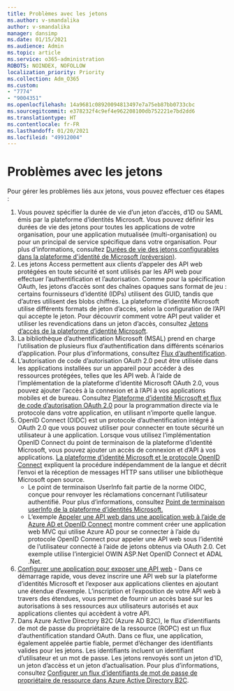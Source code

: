 ```yaml
---
title: Problèmes avec les jetons
ms.author: v-smandalika
author: v-smandalika
manager: dansimp
ms.date: 01/15/2021
ms.audience: Admin
ms.topic: article
ms.service: o365-administration
ROBOTS: NOINDEX, NOFOLLOW
localization_priority: Priority
ms.collection: Adm_O365
ms.custom:
- "7774"
- "9004351"
ms.openlocfilehash: 14a9681c08920094813497e7a75eb87bb0733cbc
ms.sourcegitcommit: e378232f4c9ef4e962208100db752221e7bd2dd6
ms.translationtype: HT
ms.contentlocale: fr-FR
ms.lasthandoff: 01/20/2021
ms.locfileid: "49912004"
---
```

# <a name="issues-with-tokens"></a>Problèmes avec les jetons

Pour gérer les problèmes liés aux jetons, vous pouvez effectuer ces étapes :

1. Vous pouvez spécifier la durée de vie d’un jeton d’accès, d’ID ou SAML émis par la plateforme d’identités Microsoft. Vous pouvez définir les durées de vie des jetons pour toutes les applications de votre organisation, pour une application mutualisée (multi-organisation) ou pour un principal de service spécifique dans votre organisation. Pour plus d'informations, consultez [Durées de vie des jetons configurables dans la plateforme d'identité de Microsoft (préversion)](https://docs.microsoft.com/azure/active-directory/develop/active-directory-configurable-token-lifetimes).
2. Les jetons Access permettent aux clients d’appeler des API web protégées en toute sécurité et sont utilisés par les API web pour effectuer l’authentification et l’autorisation. Comme pour la spécification OAuth, les jetons d’accès sont des chaînes opaques sans format de jeu : certains fournisseurs d’identité (IDPs) utilisent des GUID, tandis que d’autres utilisent des blobs chiffrés. La plateforme d’identité Microsoft utilise différents formats de jeton d’accès, selon la configuration de l’API qui accepte le jeton. Pour découvrir comment votre API peut valider et utiliser les revendications dans un jeton d’accès, consultez [Jetons d’accès de la plateforme d’identité Microsoft](https://docs.microsoft.com/azure/active-directory/develop/userinfo#calling-the-userinfo-endpoint).
3. La bibliothèque d’authentification Microsoft (MSAL) prend en charge l’utilisation de plusieurs flux d’authentification dans différents scénarios d’application. Pour plus d’informations, consultez [Flux d’authentification](https://docs.microsoft.com/azure/active-directory/develop/msal-authentication-flows#how-each-flow-emits-tokens-and-codes).
4. L’autorisation de code d’autorisation OAuth 2.0 peut être utilisée dans les applications installées sur un appareil pour accéder à des ressources protégées, telles que les API web. À l’aide de l’implémentation de la plateforme d’identité Microsoft OAuth 2.0, vous pouvez ajouter l’accès à la connexion et à l’API à vos applications mobiles et de bureau. Consultez [Plateforme d’identité Microsoft et flux de code d’autorisation OAuth 2.0](https://docs.microsoft.com/azure/active-directory/develop/v2-oauth2-auth-code-flow#refresh-the-access-token) pour la programmation directe via le protocole dans votre application, en utilisant n’importe quelle langue.
5. OpenID Connect (OIDC) est un protocole d’authentification intégré à OAuth 2.0 que vous pouvez utiliser pour connecter en toute sécurité un utilisateur à une application. Lorsque vous utilisez l’implémentation OpenID Connect du point de terminaison de la plateforme d’identité Microsoft, vous pouvez ajouter un accès de connexion et d’API à vos applications. [La plateforme d’identité Microsoft et le protocole OpenID Connect](https://docs.microsoft.com/azure/active-directory/develop/v2-protocols-oidc#send-the-sign-in-request) expliquent la procédure indépendamment de la langue et décrit l’envoi et la réception de messages HTTP sans utiliser une bibliothèque Microsoft open source.
    - Le point de terminaison UserInfo fait partie de la norme OIDC, conçue pour renvoyer les réclamations concernant l’utilisateur authentifié. Pour plus d’informations, consultez [Point de terminaison userInfo de la plateforme d’identités Microsoft.](https://docs.microsoft.com/azure/active-directory/develop/userinfo#consider-use-an-id-token-instead)
    - L’exemple [Appeler une API web dans une application web à l’aide de Azure AD et OpenID Connect](https://docs.microsoft.com/samples/azure-samples/active-directory-dotnet-webapp-webapi-openidconnect/active-directory-dotnet-webapp-webapi-openidconnect/) montre comment créer une application web MVC qui utilise Azure AD pour se connecter à l’aide du protocole OpenID Connect pour appeler une API web sous l’identité de l’utilisateur connecté à l’aide de jetons obtenus via OAuth 2.0. Cet exemple utilise l’intergiciel OWIN ASP.Net OpenID Connect et ADAL .Net.
6. [Configurer une application pour exposer une API web](https://docs.microsoft.com/azure/active-directory/develop/quickstart-configure-app-expose-web-apis) - Dans ce démarrage rapide, vous devez inscrire une API web sur la plateforme d’identités Microsoft et l’exposer aux applications clientes en ajoutant une étendue d’exemple. L’inscription et l’exposition de votre API web à travers des étendues, vous permet de fournir un accès basé sur les autorisations à ses ressources aux utilisateurs autorisés et aux applications clientes qui accèdent à votre API.
7. Dans Azure Active Directory B2C (Azure AD B2C), le flux d’identifiants de mot de passe du propriétaire de la ressource (ROPC) est un flux d’authentification standard OAuth. Dans ce flux, une application, également appelée partie fiable, permet d’échanger des identifiants valides pour les jetons. Les identifiants incluent un identifiant d’utilisateur et un mot de passe. Les jetons renvoyés sont un jeton d’ID, un jeton d’accèss et un jeton d’actualisation. Pour plus d’informations, consultez [Configurer un flux d’identifiants de mot de passe de propriétaire de ressource dans Azure Active Directory B2C](https://docs.microsoft.com/azure/active-directory-b2c/add-ropc-policy?tabs=app-reg-ga&pivots=b2c-user-flow). 


